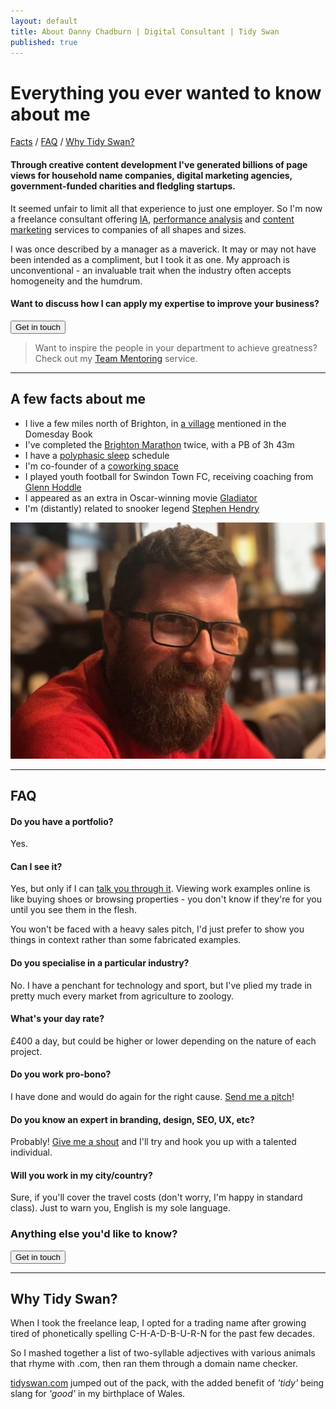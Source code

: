 ```yaml
---
layout: default
title: About Danny Chadburn | Digital Consultant | Tidy Swan
published: true
---
```


# Everything you ever wanted to know about me

<a href="#facts">Facts</a> / <a href="#faq">FAQ</a> / <a href="#why">Why Tidy Swan?</a>

#### Through creative content development I've generated billions of page views for household name companies, digital marketing agencies, government-funded charities and fledgling startups.

It seemed unfair to limit all that experience to just one employer. So I'm now a freelance consultant offering [IA](/content-information-architecture), [performance analysis](/content-campaign-analytics) and [content marketing](/creative-content-marketing) services to companies of all shapes and sizes.

I was once described by a manager as a maverick. It may or may not have been intended as a compliment, but I took it as one. My approach is unconventional - an invaluable trait when the industry often accepts homogeneity and the humdrum.

#### Want to discuss how I can apply my expertise to improve your business?

<a href="/contact"><button class="button">Get in touch</button></a>

> Want to inspire the people in your department to achieve greatness? Check out my [Team Mentoring](/consultancy/content-team-mentoring/) service.

<a name="facts"></a>

---

## A few facts about me

- I live a few miles north of Brighton, in [a village](https://www.wikiwand.com/en/Hurstpierpoint) mentioned in the Domesday Book
- I've completed the [Brighton Marathon](https://www.wikiwand.com/en/Brighton_Marathon) twice, with a PB of 3h 43m
- I have a [polyphasic sleep](https://patient.info/news-and-features/what-is-biphasic-or-polyphasic-sleep-and-is-it-good-for-you) schedule
- I'm co-founder of a [coworking space](https://www.deskvillage.com)
- I played youth football for Swindon Town FC, receiving coaching from [Glenn Hoddle](https://www.wikiwand.com/en/Glenn_Hoddle)
- I appeared as an extra in Oscar-winning movie [Gladiator](https://www.wikiwand.com/en/Gladiator_(2000_film))
- I'm (distantly) related to snooker legend [Stephen Hendry](https://www.wikiwand.com/en/Stephen_Hendry)

![Danny Chadburn](/assets/img/danny.png)

<a name="faq"></a>

---

## FAQ

#### Do you have a portfolio?
Yes.

#### Can I see it?
Yes, but only if I can [talk you through it](/contact). Viewing work examples online is like buying shoes or browsing properties - you don't know if they're for you until you see them in the flesh.

You won't be faced with a heavy sales pitch, I'd just prefer to show you things in context rather than some fabricated examples.

#### Do you specialise in a particular industry?
No. I have a penchant for technology and sport, but I've plied my trade in pretty much every market from agriculture to zoology.

#### What's your day rate?
£400 a day, but could be higher or lower depending on the nature of each project.

#### Do you work pro-bono?
I have done and would do again for the right cause. [Send me a pitch](/contact)!

#### Do you know an expert in branding, design, SEO, UX, etc?
Probably! [Give me a shout](/contact) and I'll try and hook you up with a talented individual.

#### Will you work in my city/country?
Sure, if you'll cover the travel costs (don't worry, I'm happy in standard class). Just to warn you, English is my sole language.

### Anything else you'd like to know?

<a href="/contact"><button class="button">Get in touch</button></a>

<a name="why"></a>

---

## Why Tidy Swan?

When I took the freelance leap, I opted for a trading name after growing tired of phonetically spelling C-H-A-D-B-U-R-N for the past few decades.

So I mashed together a list of two-syllable adjectives with various animals that rhyme with .com, then ran them through a domain name checker.

[tidyswan.com](/index) jumped out of the pack, with the added benefit of _'tidy'_ being slang for _'good'_ in my birthplace of Wales.
